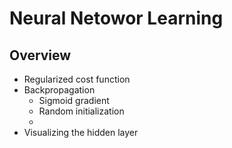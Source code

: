 # Neural Netowor Learning

## Overview 
* Regularized cost function
* Backpropagation
  * Sigmoid gradient 
  * Random initialization
  * 
* Visualizing the hidden layer 

